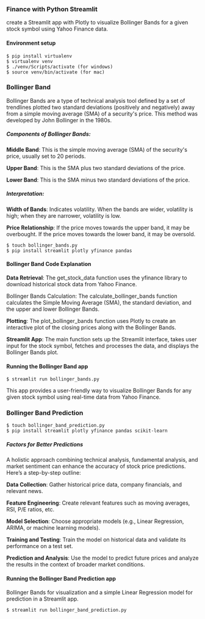 ### Finance with Python Streamlit
<p>create a Streamlit app with Plotly to visualize Bollinger Bands for a given stock symbol using Yahoo Finance data.</p>

####  Environment setup
``` shell
$ pip install virtualenv
$ virtualenv venv
$ ./venv/Scripts/activate (for windows)
$ source venv/bin/activate (for mac)
```

###  Bollinger Band


Bollinger Bands are a type of technical analysis tool defined by a set of trendlines plotted two standard deviations (positively and negatively) away from a simple moving average (SMA) of a security's price. This method was developed by John Bollinger in the 1980s.

##### Components of Bollinger Bands:
<p><strong>Middle Band</strong>: This is the simple moving average (SMA) of the security's price, usually set to 20 periods.</p>
<p><strong>Upper Band</strong>: This is the SMA plus two standard deviations of the price.</p>
<p><strong>Lower Band</strong>: This is the SMA minus two standard deviations of the price.</p>

##### Interpretation:
<p><strong>Width of Bands</strong>: Indicates volatility. When the bands are wider, volatility is high; when they are narrower, volatility is low.</p>
<p><strong>Price Relationship</strong>: If the price moves towards the upper band, it may be overbought. If the price moves towards the lower band, it may be oversold.</p>


```shell
$ touch bollinger_bands.py
$ pip install streamlit plotly yfinance pandas
```

####  Bollinger Band Code Explanation

<p><strong>Data Retrieval</strong>: The get_stock_data function uses the yfinance library to download historical stock data from Yahoo Finance.</p>
<p>Bollinger Bands Calculation</strong>: The calculate_bollinger_bands function calculates the Simple Moving Average (SMA), the standard deviation, and the upper and lower Bollinger Bands.</p>
<p><strong>Plotting</strong>: The plot_bollinger_bands function uses Plotly to create an interactive plot of the closing prices along with the Bollinger Bands.</p>
<p><strong>Streamlit App</strong>: The main function sets up the Streamlit interface, takes user input for the stock symbol, fetches and processes the data, and displays the Bollinger Bands plot.</p>


#### Running the Bollinger Band app
```shell
$ streamlit run bollinger_bands.py
```

<p>This app provides a user-friendly way to visualize Bollinger Bands for any given stock symbol using real-time data from Yahoo Finance.</p>


###  Bollinger Band Prediction
```shell
$ touch bollinger_band_prediction.py
$ pip install streamlit plotly yfinance pandas scikit-learn
```

##### Factors for Better Predictions
<p>A holistic approach combining technical analysis, fundamental analysis, and market sentiment can enhance the accuracy of stock price predictions. Here’s a step-by-step outline:</p>

<p><strong>Data Collection</strong>: Gather historical price data, company financials, and relevant news.</p>
<p><strong>Feature Engineering</strong>: Create relevant features such as moving averages, RSI, P/E ratios, etc.</p>
<p><strong>Model Selection</strong>: Choose appropriate models (e.g., Linear Regression, ARIMA, or machine learning models).</p>
<p><strong>Training and Testing</strong>: Train the model on historical data and validate its performance on a test set.</p>
<p><strong>Prediction and Analysis</strong>: Use the model to predict future prices and analyze the results in the context of broader market conditions.</p>


#### Running the Bollinger Band Prediction app
<p>Bollinger Bands for visualization and a simple Linear Regression model for prediction in a Streamlit app.</p>

```shell
$ streamlit run bollinger_band_prediction.py
```